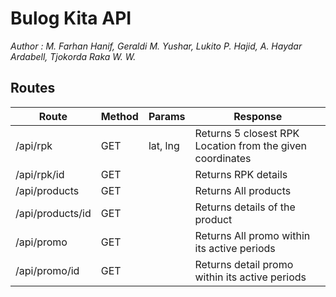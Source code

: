# Bulog Kita API

*Author : M. Farhan Hanif, Geraldi M. Yushar, Lukito P. Hajid, A. Haydar Ardabell, Tjokorda Raka W. W.*

## Routes

| Route             | Method | Params   | Response                                                  |
|-------------------|--------|----------|-----------------------------------------------------------|
| /api/rpk          | GET    | lat, lng | Returns 5 closest RPK Location from the given coordinates |
| /api/rpk/id       | GET    |          | Returns RPK details                                       |
| /api/products     | GET    |          | Returns All products                                      |
| /api/products/id  | GET    |          | Returns details of the product                            |
| /api/promo        | GET    |          | Returns All promo within its active periods               |
| /api/promo/id     | GET    |          | Returns detail promo within its active periods            |

